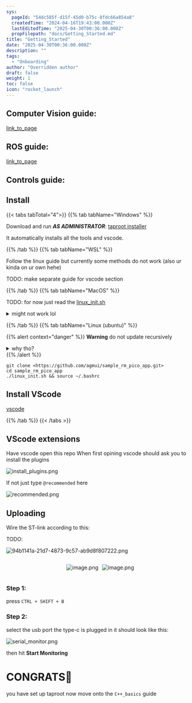 ```yaml
---
sys:
  pageId: "54dc585f-d15f-45d0-b75c-8fdc66a854a8"
  createdTime: "2024-04-16T19:43:00.000Z"
  lastEditedTime: "2025-04-30T00:36:00.000Z"
  propFilepath: "docs/Getting_Started.md"
title: "Getting_Started"
date: "2025-04-30T00:36:00.000Z"
description: ""
tags:
  - "Onboarding"
author: "Overridden author"
draft: false
weight: 1
toc: false
icon: "rocket_launch"
---
```


## Computer Vision guide:

[link_to_page](86d45bc0-388b-4d26-8848-44f255f73d0e)

## ROS guide:

[link_to_page](3c76c1de-ec8f-46d6-8b0a-294005edc2d5)

## Controls guide:

## Install

{{< tabs tabTotal="4">}}
{{% tab tabName="Windows" %}}

Download and run _**AS ADMINISTRATOR**_: [taproot installer](https://github.com/Thornbots/TeachingFreshies/releases/tag/1.0)

It automatically installs all the tools and vscode.

{{% /tab %}}
{{% tab tabName="WSL" %}}

Follow the linux guide but currently some methods do not work (also ur kinda on ur own hehe)

TODO: make separate guide for vscode section

{{% /tab %}}
{{% tab tabName="MacOS" %}}

TODO: for now just read the [linux_init.sh](https://github.com/agmui/sample_rm_pico_app/blob/main/linux_init.sh)

<details>
<summary>might not work lol</summary>

`brew install libusb pkg-config`

Next install: [vscode](https://code.visualstudio.com/Download)

</details>

{{% /tab %}}
{{% tab tabName="Linux (ubuntu)" %}}

{{% alert context="danger" %}}
**Warning** do not update recursively
<details>
<summary>why tho?</summary>
There are some submodules that may go on for a while (like tinyusb) and I highly
recommend you don't need to get them.
If you want to see what submodules I update just look in `linux_init.sh`
</details>
{{% /alert %}}

```shell
git clone <https://github.com/agmui/sample_rm_pico_app.git>
cd sample_rm_pico_app
./linux_init.sh && source ~/.bashrc
```

## Install VScode

[vscode](https://code.visualstudio.com/Download)

{{% /tab %}}
{{< /tabs >}}

## VScode extensions

Have vscode open this repo
When first opining vscode should ask you to install the plugins

![install_plugins.png](https://prod-files-secure.s3.us-west-2.amazonaws.com/d518164a-d88e-44d1-a4ee-3adb3bd8bce0/89bd30f0-1825-4e77-867b-0a41ce370880/install_plugins.png?X-Amz-Algorithm=AWS4-HMAC-SHA256&X-Amz-Content-Sha256=UNSIGNED-PAYLOAD&X-Amz-Credential=ASIAZI2LB466XJ3IT6EA%2F20250627%2Fus-west-2%2Fs3%2Faws4_request&X-Amz-Date=20250627T051037Z&X-Amz-Expires=3600&X-Amz-Security-Token=IQoJb3JpZ2luX2VjEHUaCXVzLXdlc3QtMiJGMEQCIFd9sL6%2BIASMtgn8T6p9R3jLUmLNUcDLs3LpdBJCPznXAiBwsTkpYUXR%2FFYc0OWiVU%2BEpqL3gvx0UxVD056l3hbwOSr%2FAwhuEAAaDDYzNzQyMzE4MzgwNSIM6TL3OrPoHokMzojyKtwDwqtdZKll8aAZ30D8wz68iaMKIsj7BF1YxqRJ7Z34IF8sA3y44DXiz8ufjSH5QLPkqfJN6L7mrSZ4ffI%2FFaK89U7r1EM%2BxoF3NsmrmyH52o2P%2B%2Fg19ChdQDV%2B%2BaaOzQFQMhnq5DrAVzH9vcoWIUKSyqpZvsV9W30fXlO%2Bu1lguCwR7c%2B5p%2FL%2BrdQuAYaofQyxD812J6qWWxhI5RrcqckzyvRvGgV7VoJJIPedviB%2BNQ0J6nSkn1EI2A0nGNszuHm%2BZzAS5oofCE1bGeiMa4HJWnVvLNSXC99GE2B14N1YsMNPUQFGpcD6K2UIe7EQj9tgRDtrMJ8yTHEJGi8rzKKwNMvm%2BQhcLd2n1W2HSglyXLCeHtRUqLJN0MRoqaebFEBbvrJkcJ%2Bj1l7ondq5S6X9IY3SIFOEuotOkd02OGV5XsBWGr9bfpxCuBGL1I1ucIuycZIdxZUM3ZaxQF80wABVIsITvjlWEQ6LEvrj%2BxZ4Nc0TyIDqxbU3TCsOEm18FvXzwUJLpLEpMZiPqVVE%2FQE4%2B%2FixL2Q2zxqoUdZD1KqO%2FZReRVAvbBJGTfniMHIfqkkDkDoaDBGZ1dClpafpBj5ykxfcDfDMPz8TvrrSIL%2F62zrWhWLGmVymC5L2wNQw3cn4wgY6pgFB6B6Mcur0z6nd9cbFI4Ikews25HGuIqncQNgg4yB1Gv%2BMHaFhWe%2FtjqJKzjRzWFsseAbk4r5NsbToEObOYT4RHbQ2Own%2BzBLW8ZfVsZHnWcmhId35FJxSHRVVEkZBEuTYzYAXWPyF3Pscb9dH7SkiAxLf%2F4WatGN0uNeGqDPaFZbP9rmR0M5TwcOz%2B56yodwzpA8Tao21eSY9TfcdGBONUnhNvsYl&X-Amz-Signature=499d4efba781f11cc59ca23a4a0656e4952c33e603225ad21b0b71e3144d4158&X-Amz-SignedHeaders=host&x-amz-checksum-mode=ENABLED&x-id=GetObject)

If not just type `@recommended` here  

![recommended.png](https://prod-files-secure.s3.us-west-2.amazonaws.com/d518164a-d88e-44d1-a4ee-3adb3bd8bce0/61e661e9-5d85-4dfc-be0d-8d2097a5e793/recommended.png?X-Amz-Algorithm=AWS4-HMAC-SHA256&X-Amz-Content-Sha256=UNSIGNED-PAYLOAD&X-Amz-Credential=ASIAZI2LB466XJ3IT6EA%2F20250627%2Fus-west-2%2Fs3%2Faws4_request&X-Amz-Date=20250627T051037Z&X-Amz-Expires=3600&X-Amz-Security-Token=IQoJb3JpZ2luX2VjEHUaCXVzLXdlc3QtMiJGMEQCIFd9sL6%2BIASMtgn8T6p9R3jLUmLNUcDLs3LpdBJCPznXAiBwsTkpYUXR%2FFYc0OWiVU%2BEpqL3gvx0UxVD056l3hbwOSr%2FAwhuEAAaDDYzNzQyMzE4MzgwNSIM6TL3OrPoHokMzojyKtwDwqtdZKll8aAZ30D8wz68iaMKIsj7BF1YxqRJ7Z34IF8sA3y44DXiz8ufjSH5QLPkqfJN6L7mrSZ4ffI%2FFaK89U7r1EM%2BxoF3NsmrmyH52o2P%2B%2Fg19ChdQDV%2B%2BaaOzQFQMhnq5DrAVzH9vcoWIUKSyqpZvsV9W30fXlO%2Bu1lguCwR7c%2B5p%2FL%2BrdQuAYaofQyxD812J6qWWxhI5RrcqckzyvRvGgV7VoJJIPedviB%2BNQ0J6nSkn1EI2A0nGNszuHm%2BZzAS5oofCE1bGeiMa4HJWnVvLNSXC99GE2B14N1YsMNPUQFGpcD6K2UIe7EQj9tgRDtrMJ8yTHEJGi8rzKKwNMvm%2BQhcLd2n1W2HSglyXLCeHtRUqLJN0MRoqaebFEBbvrJkcJ%2Bj1l7ondq5S6X9IY3SIFOEuotOkd02OGV5XsBWGr9bfpxCuBGL1I1ucIuycZIdxZUM3ZaxQF80wABVIsITvjlWEQ6LEvrj%2BxZ4Nc0TyIDqxbU3TCsOEm18FvXzwUJLpLEpMZiPqVVE%2FQE4%2B%2FixL2Q2zxqoUdZD1KqO%2FZReRVAvbBJGTfniMHIfqkkDkDoaDBGZ1dClpafpBj5ykxfcDfDMPz8TvrrSIL%2F62zrWhWLGmVymC5L2wNQw3cn4wgY6pgFB6B6Mcur0z6nd9cbFI4Ikews25HGuIqncQNgg4yB1Gv%2BMHaFhWe%2FtjqJKzjRzWFsseAbk4r5NsbToEObOYT4RHbQ2Own%2BzBLW8ZfVsZHnWcmhId35FJxSHRVVEkZBEuTYzYAXWPyF3Pscb9dH7SkiAxLf%2F4WatGN0uNeGqDPaFZbP9rmR0M5TwcOz%2B56yodwzpA8Tao21eSY9TfcdGBONUnhNvsYl&X-Amz-Signature=3e5774c7a7d312bcf265a11b40258d36ed62fe1a5d1bd70deb4727e465a08568&X-Amz-SignedHeaders=host&x-amz-checksum-mode=ENABLED&x-id=GetObject)

## Uploading

Wire the ST-link according to this:

TODO:

![94b1141a-21d7-4873-9c57-ab9d8f807222.png](https://prod-files-secure.s3.us-west-2.amazonaws.com/d518164a-d88e-44d1-a4ee-3adb3bd8bce0/e5fad17d-ab82-4300-9f4c-505ab4b1202c/94b1141a-21d7-4873-9c57-ab9d8f807222.png?X-Amz-Algorithm=AWS4-HMAC-SHA256&X-Amz-Content-Sha256=UNSIGNED-PAYLOAD&X-Amz-Credential=ASIAZI2LB466XJ3IT6EA%2F20250627%2Fus-west-2%2Fs3%2Faws4_request&X-Amz-Date=20250627T051037Z&X-Amz-Expires=3600&X-Amz-Security-Token=IQoJb3JpZ2luX2VjEHUaCXVzLXdlc3QtMiJGMEQCIFd9sL6%2BIASMtgn8T6p9R3jLUmLNUcDLs3LpdBJCPznXAiBwsTkpYUXR%2FFYc0OWiVU%2BEpqL3gvx0UxVD056l3hbwOSr%2FAwhuEAAaDDYzNzQyMzE4MzgwNSIM6TL3OrPoHokMzojyKtwDwqtdZKll8aAZ30D8wz68iaMKIsj7BF1YxqRJ7Z34IF8sA3y44DXiz8ufjSH5QLPkqfJN6L7mrSZ4ffI%2FFaK89U7r1EM%2BxoF3NsmrmyH52o2P%2B%2Fg19ChdQDV%2B%2BaaOzQFQMhnq5DrAVzH9vcoWIUKSyqpZvsV9W30fXlO%2Bu1lguCwR7c%2B5p%2FL%2BrdQuAYaofQyxD812J6qWWxhI5RrcqckzyvRvGgV7VoJJIPedviB%2BNQ0J6nSkn1EI2A0nGNszuHm%2BZzAS5oofCE1bGeiMa4HJWnVvLNSXC99GE2B14N1YsMNPUQFGpcD6K2UIe7EQj9tgRDtrMJ8yTHEJGi8rzKKwNMvm%2BQhcLd2n1W2HSglyXLCeHtRUqLJN0MRoqaebFEBbvrJkcJ%2Bj1l7ondq5S6X9IY3SIFOEuotOkd02OGV5XsBWGr9bfpxCuBGL1I1ucIuycZIdxZUM3ZaxQF80wABVIsITvjlWEQ6LEvrj%2BxZ4Nc0TyIDqxbU3TCsOEm18FvXzwUJLpLEpMZiPqVVE%2FQE4%2B%2FixL2Q2zxqoUdZD1KqO%2FZReRVAvbBJGTfniMHIfqkkDkDoaDBGZ1dClpafpBj5ykxfcDfDMPz8TvrrSIL%2F62zrWhWLGmVymC5L2wNQw3cn4wgY6pgFB6B6Mcur0z6nd9cbFI4Ikews25HGuIqncQNgg4yB1Gv%2BMHaFhWe%2FtjqJKzjRzWFsseAbk4r5NsbToEObOYT4RHbQ2Own%2BzBLW8ZfVsZHnWcmhId35FJxSHRVVEkZBEuTYzYAXWPyF3Pscb9dH7SkiAxLf%2F4WatGN0uNeGqDPaFZbP9rmR0M5TwcOz%2B56yodwzpA8Tao21eSY9TfcdGBONUnhNvsYl&X-Amz-Signature=bb7874df2a218b7ff9f999e0833a69b9c1107d7662bcf0cbdbea2d82c35a22d9&X-Amz-SignedHeaders=host&x-amz-checksum-mode=ENABLED&x-id=GetObject)

<div style="display: flex;flex-direction: row; column-gap:10px; max-width: 630px;justify-content: center;">
<div>

![image.png](https://prod-files-secure.s3.us-west-2.amazonaws.com/d518164a-d88e-44d1-a4ee-3adb3bd8bce0/210ecb78-1116-4d7b-b9b7-2292f66fa2c2/image.png?X-Amz-Algorithm=AWS4-HMAC-SHA256&X-Amz-Content-Sha256=UNSIGNED-PAYLOAD&X-Amz-Credential=ASIAZI2LB4665C4CIW3W%2F20250627%2Fus-west-2%2Fs3%2Faws4_request&X-Amz-Date=20250627T051039Z&X-Amz-Expires=3600&X-Amz-Security-Token=IQoJb3JpZ2luX2VjEHUaCXVzLXdlc3QtMiJGMEQCIDnRiZ3Oa2xpaxc0i7HH4pdnKTkaSisZuVVVcHBMAEgFAiArUmKwcRFpYDbHQur6dyUyPGZMrFmGbnh5RRlWGDavlCr%2FAwhuEAAaDDYzNzQyMzE4MzgwNSIMcmrTXAorH9gLiD%2FVKtwDFQu8dPj3xE5iIwKkF%2Bgin%2FQhvVnabvxT0yd%2FSrD8eaVRl8%2FV7IsYPRPCFAbDa1MRayaos9%2Bq9SydzqETh1dFp452Rk7cFpypkUirHDzRFVpIGMSTs9AoWevVAm3F8alwPSH25wqQX7yisH8zniUOfxsWIWfRBQ5UE3DDaE3DAkBjvnSnBa5%2FYzcW%2FiWkTipoceRqpcYLYkG2hAgH0iCACyjoJ3Q%2BNf8G8lusfqxwyXt0OMFGdiJfuRfPu9%2FU43RKFRnyw5QUJ0sOfsuV2CDKy6s%2ByOcF0dKLi%2Fh0tGWGUiM6i%2BeNe%2FGiNWoqwDF9axMr1sbl%2FaSPUJuwWWogL1BCSl5Ly4JJCUxCs57eyacF9zsfZa6yS76IFc9i6pm05fb0O3L9S9PDcbY4biMPe3itJPCWZiOPhrAhLEwM4aHz0hPVllnn2RyhTe0ZSfyFCfSxB1xQH0YTKDAgaD5f3fJOdCwdFSoBb8GELqM3Z%2BV83mC2upgsYyPheAahL9opnKmqkamApsSZhsSryGxE%2BpC4ESuzD5qmzIdz3QT%2BwmlfFCQQTAfE3yUlA7uw5uiCsaGGyDH%2BgpmYrXroU0x7G6sq%2BMaEopR83tP9BD0WDvUWtD4MmQfF3IXIKWEbH48wvcn4wgY6pgF4en5UQkrQRFSDTKVVedXoNTsJ%2Frt9rHLGDrwStZm3s88JnPwpsBS%2Bkqw%2F8A8r0SqvABMbVz%2Feiig%2FrvHmVli%2BPkHsCC4j%2FuPQt1qRMfaTk7nBRIhDxlDPYI52oEJTkYVx5hGCWLr3uMW9ECyGK1STdyxkkB3G8r%2FjPXYzsW6PLwsuYi7ADdcaBLv58HVuo5ds4miFKcKvEUFVAWFBeJlHRsXQkGQ%2F&X-Amz-Signature=dcf4a614a261a8e4b9d91fcc0db536d713c84e3ddd13daae655fb2b97bef786e&X-Amz-SignedHeaders=host&x-amz-checksum-mode=ENABLED&x-id=GetObject)

</div>
<div>

![image.png](https://prod-files-secure.s3.us-west-2.amazonaws.com/d518164a-d88e-44d1-a4ee-3adb3bd8bce0/33a0fd0f-8ca6-4a86-8e09-26e95ded1fff/image.png?X-Amz-Algorithm=AWS4-HMAC-SHA256&X-Amz-Content-Sha256=UNSIGNED-PAYLOAD&X-Amz-Credential=ASIAZI2LB4667SYUJWR6%2F20250627%2Fus-west-2%2Fs3%2Faws4_request&X-Amz-Date=20250627T051039Z&X-Amz-Expires=3600&X-Amz-Security-Token=IQoJb3JpZ2luX2VjEHUaCXVzLXdlc3QtMiJHMEUCIAH8jBAwroueh2ZHL8%2FRIGxvyZ28WcglP%2BIz4VWo1EaeAiEA8wt2HzX0471QpDiixIfO%2FLkTDJOCMXnYPuA0jgxStaUq%2FwMIbhAAGgw2Mzc0MjMxODM4MDUiDKde0u%2BaA1Qdm3ghiSrcA%2BN9gG%2F6Sk56GCT%2BXyOHT8gagu1t5gA0a1PjV%2F8vuVeuRRBztbQn%2FR90zQOlVt3SB4alBViufVlfwHGR0ALcJmJpdorfknqJnmF2%2B5d1vgPC1WaLWo90Js2eAZ%2FjGg98CkDn8xGAiJKh2tcl21qsHw4F7de2dYHQ2IZYP1IwGwoVr3c0pLDpkzxVmIyA6sYPRqewxnhegNGpHwQX2ewPW%2B%2B8Iz0iufp9%2BBlDfpDUWkUwZo6z4HmE%2B7rFJja7QibsKAEDV1jItWpfZdTy%2BUWqd1d5yGwEmGBsQHo9wTjAdo%2FY8IjqY%2BIX9H3j20X%2BiV6%2F9yKH65ydc6sFcqj2OTkyk6MKXZbr2%2BkE1JpwMeG8z97XjOEEGPfBGStRmxRquiCW3Pq4wwe%2Bty9pZ8VQLvVh5aCiVDxti2TuDHFyLjoHm0XWoiX%2BI0mAYPno%2B%2FheaEc3n6kfTtnyurROsmRERuftr7heEGGZXzLfnzzVepUWYLrRFnmlSuBzToouJFqWeg0UpMNyzS0jCAH5BInKjJGVaX231Waq7ClWzVlfJEzzOgHgXsK2lFY8dx762PvguQElW1E8%2FIdbAFuDi66dpeCBbbhxOQtEO5QfLejDvIBzRplOmLnE%2FMeeP6aUIy8%2FMOfK%2BMIGOqUBXsMUaoduuq730SazmzQYC77PAxh3hmsi%2BuxU4w3VtKEpYTQ2Fy9pBIw%2BQ8zyyAhX9TCsioZsVlloc0yEZEEDYw%2BgqsV5dEOvGx6GI%2Fit6TCocc%2FhgqYw2mdrOBA8kTNaeQbal7Q4yniISrCws0V3D4wmJFN1%2Biay%2FRynUh77rw9erDziSJnQTN1hCKQCeXRvu9%2BbZCEderYn%2F7t3wuOk6DJxd75a&X-Amz-Signature=76a44af3e8291baeb85eb3f865496f6730edcd859ef7c4f9f0d7f1e776c7ad45&X-Amz-SignedHeaders=host&x-amz-checksum-mode=ENABLED&x-id=GetObject)

</div>
</div>

### Step 1:

press `CTRL + SHIFT + B`

### Step 2:

select the usb port the type-c is plugged in it should look like this:

![serial_monitor.png](https://prod-files-secure.s3.us-west-2.amazonaws.com/d518164a-d88e-44d1-a4ee-3adb3bd8bce0/f03f4774-05d4-4393-b6a0-d5efb6d315ab/serial_monitor.png?X-Amz-Algorithm=AWS4-HMAC-SHA256&X-Amz-Content-Sha256=UNSIGNED-PAYLOAD&X-Amz-Credential=ASIAZI2LB466XJ3IT6EA%2F20250627%2Fus-west-2%2Fs3%2Faws4_request&X-Amz-Date=20250627T051037Z&X-Amz-Expires=3600&X-Amz-Security-Token=IQoJb3JpZ2luX2VjEHUaCXVzLXdlc3QtMiJGMEQCIFd9sL6%2BIASMtgn8T6p9R3jLUmLNUcDLs3LpdBJCPznXAiBwsTkpYUXR%2FFYc0OWiVU%2BEpqL3gvx0UxVD056l3hbwOSr%2FAwhuEAAaDDYzNzQyMzE4MzgwNSIM6TL3OrPoHokMzojyKtwDwqtdZKll8aAZ30D8wz68iaMKIsj7BF1YxqRJ7Z34IF8sA3y44DXiz8ufjSH5QLPkqfJN6L7mrSZ4ffI%2FFaK89U7r1EM%2BxoF3NsmrmyH52o2P%2B%2Fg19ChdQDV%2B%2BaaOzQFQMhnq5DrAVzH9vcoWIUKSyqpZvsV9W30fXlO%2Bu1lguCwR7c%2B5p%2FL%2BrdQuAYaofQyxD812J6qWWxhI5RrcqckzyvRvGgV7VoJJIPedviB%2BNQ0J6nSkn1EI2A0nGNszuHm%2BZzAS5oofCE1bGeiMa4HJWnVvLNSXC99GE2B14N1YsMNPUQFGpcD6K2UIe7EQj9tgRDtrMJ8yTHEJGi8rzKKwNMvm%2BQhcLd2n1W2HSglyXLCeHtRUqLJN0MRoqaebFEBbvrJkcJ%2Bj1l7ondq5S6X9IY3SIFOEuotOkd02OGV5XsBWGr9bfpxCuBGL1I1ucIuycZIdxZUM3ZaxQF80wABVIsITvjlWEQ6LEvrj%2BxZ4Nc0TyIDqxbU3TCsOEm18FvXzwUJLpLEpMZiPqVVE%2FQE4%2B%2FixL2Q2zxqoUdZD1KqO%2FZReRVAvbBJGTfniMHIfqkkDkDoaDBGZ1dClpafpBj5ykxfcDfDMPz8TvrrSIL%2F62zrWhWLGmVymC5L2wNQw3cn4wgY6pgFB6B6Mcur0z6nd9cbFI4Ikews25HGuIqncQNgg4yB1Gv%2BMHaFhWe%2FtjqJKzjRzWFsseAbk4r5NsbToEObOYT4RHbQ2Own%2BzBLW8ZfVsZHnWcmhId35FJxSHRVVEkZBEuTYzYAXWPyF3Pscb9dH7SkiAxLf%2F4WatGN0uNeGqDPaFZbP9rmR0M5TwcOz%2B56yodwzpA8Tao21eSY9TfcdGBONUnhNvsYl&X-Amz-Signature=593a723c996c3c7a3feb8329ff66b0397e7a3559e75b607fd58c3a243d2b20be&X-Amz-SignedHeaders=host&x-amz-checksum-mode=ENABLED&x-id=GetObject)

then hit **Start Monitoring**

# CONGRATS🎉

you have set up taproot now move onto the `C++_basics` guide

